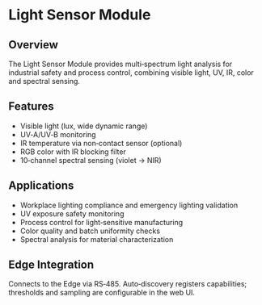 # Light Sensor Module

## Overview
The Light Sensor Module provides multi‑spectrum light analysis for industrial safety and process control, combining visible light, UV, IR, color and spectral sensing.

## Features
- Visible light (lux, wide dynamic range)
- UV‑A/UV‑B monitoring
- IR temperature via non‑contact sensor (optional)
- RGB color with IR blocking filter
- 10‑channel spectral sensing (violet → NIR)

## Applications
- Workplace lighting compliance and emergency lighting validation
- UV exposure safety monitoring
- Process control for light‑sensitive manufacturing
- Color quality and batch uniformity checks
- Spectral analysis for material characterization

## Edge Integration
Connects to the Edge via RS‑485. Auto‑discovery registers capabilities; thresholds and sampling are configurable in the web UI.
